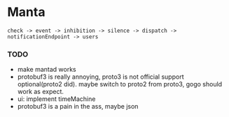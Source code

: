 # Manta

```
check -> event -> inhibition -> silence -> dispatch -> notificationEndpoint -> users
```

### TODO
- make mantad works
- protobuf3 is really annoying, proto3 is not official support optional(proto2 did).
  maybe switch to proto2 from proto3, gogo should work as expect.
- ui: implement timeMachine 
- protobuf3 is a pain in the ass, maybe json